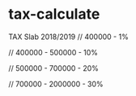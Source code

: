 # tax-calculate

TAX Slab 2018/2019
// 400000 - 1% 

// 400000 - 500000 - 10%

// 500000 - 700000 - 20%

// 700000 - 2000000 - 30%
